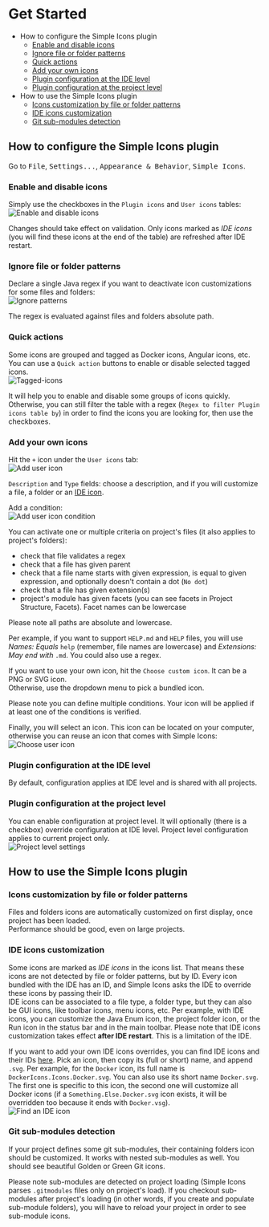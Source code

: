 # Get Started

- How to configure the Simple Icons plugin
  - [Enable and disable icons](#enable-and-disable-icons)
  - [Ignore file or folder patterns](#ignore-file-or-folder-patterns)
  - [Quick actions](#quick-actions)
  - [Add your own icons](#add-your-own-icons)
  - [Plugin configuration at the IDE level](#plugin-configuration-at-the-ide-level)
  - [Plugin configuration at the project level](#plugin-configuration-at-the-project-level)
- How to use the Simple Icons plugin
  - [Icons customization by file or folder patterns](#icons-customization-by-file-or-folder-patterns)
  - [IDE icons customization](#ide-icons-customization)
  - [Git sub-modules detection](#git-sub-modules-detection)

## How to configure the Simple Icons plugin

Go to <kbd>File</kbd>, <kbd>Settings...</kbd>, <kbd>Appearance & Behavior</kbd>, <kbd>Simple Icons</kbd>.

### Enable and disable icons

Simply use the checkboxes in the `Plugin icons` and `User icons` tables:  
![Enable and disable icons](screenshots/get_started/enable-disable-icons.png)

Changes should take effect on validation. Only icons marked as _IDE icons_ (you will find these icons at the end of the table) are refreshed after IDE restart.

### Ignore file or folder patterns

Declare a single Java regex if you want to deactivate icon customizations for some files and folders:  
![Ignore patterns](screenshots/get_started/regex-ignore.png)

The regex is evaluated against files and folders absolute path.

### Quick actions

Some icons are grouped and tagged as Docker icons, Angular icons, etc. You can use a `Quick action` buttons to enable or disable selected tagged icons.  
![Tagged-icons](screenshots/get_started/tagged-icons.png)

It will help you to enable and disable some groups of icons quickly. Otherwise, you can still filter the table with a regex (`Regex to filter Plugin icons table by`) in order to find the icons you are looking for, then use the checkboxes.

### Add your own icons

Hit the `+` icon under the `User icons` tab:  
![Add user icon](screenshots/get_started/add-user-icon.png)

`Description` and `Type` fields: choose a description, and if you will customize a file, a folder or an [IDE icon](#ide-icons-customization).

Add a condition:  
![Add user icon condition](screenshots/get_started/add-user-icons-details.png)

You can activate one or multiple criteria on project's files (it also applies to project's folders): 
- check that file validates a regex
- check that a file has given parent
- check that a file name starts with given expression, is equal to given expression, and optionally doesn't contain a dot (`No dot`)
- check that a file has given extension(s)
- project's module has given facets (you can see facets in Project Structure, Facets). Facet names can be lowercase

Please note all paths are absolute and lowercase.

Per example, if you want to support `HELP.md` and `HELP` files, you will use _Names: Equals_ `help` (remember, file names are lowercase) and _Extensions: May end with_ `.md`. You could also use a regex.

If you want to use your own icon, hit the `Choose custom icon`. It can be a PNG or SVG icon.  
Otherwise, use the dropdown menu to pick a bundled icon.

Please note you can define multiple conditions. Your icon will be applied if at least one of the conditions is verified.

Finally, you will select an icon. This icon can be located on your computer, otherwise you can reuse an icon that comes with Simple Icons:  
![Choose user icon](screenshots/get_started/add-user-icons-type.png)

### Plugin configuration at the IDE level

By default, configuration applies at IDE level and is shared with all projects.

### Plugin configuration at the project level

You can enable configuration at project level. It will optionally (there is a checkbox) override configuration at IDE level. Project level configuration applies to current project only.  
![Project level settings](screenshots/get_started/show-project-level-settings.png)

## How to use the Simple Icons plugin

### Icons customization by file or folder patterns

Files and folders icons are automatically customized on first display, once project has been loaded.  
Performance should be good, even on large projects.

### IDE icons customization

Some icons are marked as _IDE icons_ in the icons list. That means these icons are not detected by file or folder patterns, but by ID. Every icon bundled with the IDE has an ID, and Simple Icons asks the IDE to override these icons by passing their ID.  
IDE icons can be associated to a file type, a folder type, but they can also be GUI icons, like toolbar icons, menu icons, etc. Per example, with IDE icons, you can customize the Java Enum icon, the project folder icon, or the Run icon in the status bar and in the main toolbar.
Please note that IDE icons customization takes effect **after IDE restart**. This is a limitation of the IDE.

If you want to add your own IDE icons overrides, you can find IDE icons and their IDs [here](https://jetbrains.design/intellij/resources/icons_list/). Pick an icon, then copy its (full or short) name, and append `.svg`. Per example, for the `Docker` icon, its full name is `DockerIcons.Icons.Docker.svg`. You can also use its short name `Docker.svg`. The first one is  specific to this icon, the second one will customize all Docker icons (if a `Something.Else.Docker.svg` icon exists, it will be overridden too because it ends with `Docker.vsg`).  
![Find an IDE icon](screenshots/get_started/find-ide-icon.png)

### Git sub-modules detection

If your project defines some git sub-modules, their containing folders icon should be customized. It works with nested sub-modules as well. You should see beautiful Golden or Green Git icons.

Please note sub-modules are detected on project loading (Simple Icons parses `.gitmodules` files only on project's load). If you checkout sub-modules after project's loading (in other words, if you create and populate sub-module folders), you will have to reload your project in order to see sub-module icons.
